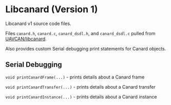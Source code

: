 # Libcanard (Version 1)

Libcanard v1 source code files.

Files `canard.h`, `canard.c`, `canard_dsdl.h`, and `canard_dsdl.c` pulled from [UAVCAN/libcanard](https://github.com/UAVCAN/libcanard/tree/master/libcanard).

Also provides custom Serial debugging print statements for Canard objects.

## Serial Debugging

`void printCanardFrame(...)` - prints details about a Canard frame

`void printCanardTransfer(...)` - prints details about a Canard transfer

`void printCanardInstance(...)` - prints details about a Canard instance
